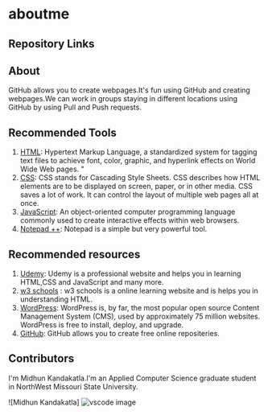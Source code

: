 # aboutme

## Repository Links


## About
GitHub allows you to create webpages.It's fun using GitHub and creating webpages.We can work in groups staying in different locations using GitHub by using Pull and Push requests.
## Recommended Tools
1. [HTML](https://www.w3schools.com/html/ "w3school HTML Tutorial"): Hypertext Markup Language, a standardized system for tagging text files to achieve font, color, graphic, and hyperlink effects on World Wide Web pages.
"
1. [CSS](https://www.w3schools.com/html/html_css.asp/ "w3school CSS"): CSS stands for Cascading Style Sheets. CSS describes how HTML elements are to be displayed on screen, paper, or in other media. CSS saves a lot of work. It can control the layout of multiple web pages all at once.
1. [JavaScript](https://www.w3schools.com/js/ "w3school JavaScript"): An object-oriented computer programming language commonly used to create interactive effects within web browsers.
1. [Notepad ++](https://notepad-plus-plus.org/): Notepad is a simple but very powerful tool.
## Recommended resources
1. [Udemy](https://www.udemy.com/): Udemy is a professional website and helps you in learning HTML,CSS and JavaScript and many more.
1. [w3 schools](https://www.w3schools.com/) : w3 schools is a online learning website and is helps you in understanding HTML.
1. [WordPress](https://wordpress.com/ "WordPress - homepage"): WordPress is, by far, the most popular open source Content Management System (CMS), used by approximately 75 million websites. WordPress is free to install, deploy, and upgrade. 
1. [GitHub](https://github.com/): GitHub allows you to create free online repositeries.
## Contributors
I'm Midhun Kandakatla.I'm an Applied Computer Science graduate student in NorthWest Missouri State University.

![Midhun Kandakatla] 
![vscode image](https://www.amnh.org/var/ezflow_site/storage/images/media/amnh/images/learn-teach/sos-images/partners/top-image/northwestmissouri-top_2x/2272565-1-eng-US/northwestmissouri-top_2x.jpg)
